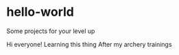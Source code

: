 # hello-world
Some projects for your level up  

Hi everyone! 
Learning this thing 
After my archery trainings 
